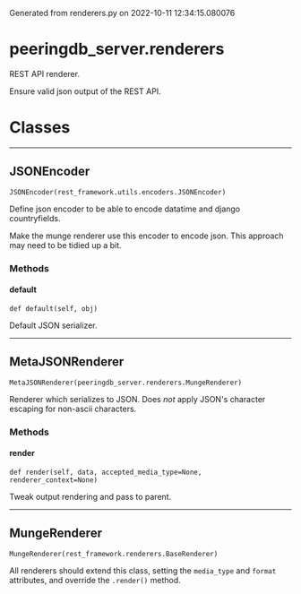 Generated from renderers.py on 2022-10-11 12:34:15.080076

# peeringdb_server.renderers

REST API renderer.

Ensure valid json output of the REST API.

# Classes
---

## JSONEncoder

```
JSONEncoder(rest_framework.utils.encoders.JSONEncoder)
```

Define json encoder to be able to encode
datatime and django countryfields.

Make the munge renderer use this encoder to encode json. This approach
may need to be tidied up a bit.


### Methods

#### default
`def default(self, obj)`

Default JSON serializer.

---

## MetaJSONRenderer

```
MetaJSONRenderer(peeringdb_server.renderers.MungeRenderer)
```

Renderer which serializes to JSON.
Does *not* apply JSON's character escaping for non-ascii characters.


### Methods

#### render
`def render(self, data, accepted_media_type=None, renderer_context=None)`

Tweak output rendering and pass to parent.

---

## MungeRenderer

```
MungeRenderer(rest_framework.renderers.BaseRenderer)
```

All renderers should extend this class, setting the `media_type`
and `format` attributes, and override the `.render()` method.

